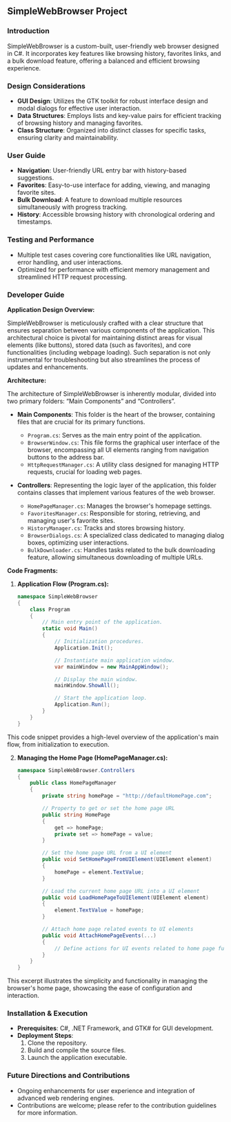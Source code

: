 ## SimpleWebBrowser Project

### Introduction
SimpleWebBrowser is a custom-built, user-friendly web browser designed in C#. It incorporates key features like browsing history, favorites links, and a bulk download feature, offering a balanced and efficient browsing experience.

### Design Considerations
- **GUI Design**: Utilizes the GTK toolkit for robust interface design and modal dialogs for effective user interaction.
- **Data Structures**: Employs lists and key-value pairs for efficient tracking of browsing history and managing favorites.
- **Class Structure**: Organized into distinct classes for specific tasks, ensuring clarity and maintainability.

### User Guide
- **Navigation**: User-friendly URL entry bar with history-based suggestions.
- **Favorites**: Easy-to-use interface for adding, viewing, and managing favorite sites.
- **Bulk Download**: A feature to download multiple resources simultaneously with progress tracking.
- **History**: Accessible browsing history with chronological ordering and timestamps.

### Testing and Performance
- Multiple test cases covering core functionalities like URL navigation, error handling, and user interactions.
- Optimized for performance with efficient memory management and streamlined HTTP request processing.

### Developer Guide
**Application Design Overview:**

SimpleWebBrowser is meticulously crafted with a clear structure that ensures separation between various components of the application. This architectural choice is pivotal for maintaining distinct areas for visual elements (like buttons), stored data (such as favorites), and core functionalities (including webpage loading). Such separation is not only instrumental for troubleshooting but also streamlines the process of updates and enhancements.

**Architecture:**

The architecture of SimpleWebBrowser is inherently modular, divided into two primary folders: “Main Components” and “Controllers”.

- **Main Components**: This folder is the heart of the browser, containing files that are crucial for its primary functions.
  - `Program.cs`: Serves as the main entry point of the application.
  - `BrowserWindow.cs`: This file forms the graphical user interface of the browser, encompassing all UI elements ranging from navigation buttons to the address bar.
  - `HttpRequestManager.cs`: A utility class designed for managing HTTP requests, crucial for loading web pages.

- **Controllers**: Representing the logic layer of the application, this folder contains classes that implement various features of the web browser.
  - `HomePageManager.cs`: Manages the browser's homepage settings.
  - `FavoritesManager.cs`: Responsible for storing, retrieving, and managing user's favorite sites.
  - `HistoryManager.cs`: Tracks and stores browsing history.
  - `BrowserDialogs.cs`: A specialized class dedicated to managing dialog boxes, optimizing user interactions.
  - `BulkDownloader.cs`: Handles tasks related to the bulk downloading feature, allowing simultaneous downloading of multiple URLs.

**Code Fragments:**

1. **Application Flow (Program.cs):**
   ```csharp
   namespace SimpleWebBrowser
   {
       class Program
       {
           // Main entry point of the application.
           static void Main()
           {
               // Initialization procedures.
               Application.Init();

               // Instantiate main application window.
               var mainWindow = new MainAppWindow();

               // Display the main window.
               mainWindow.ShowAll();

               // Start the application loop.
               Application.Run();
           }
       }
   }
   ```
This code snippet provides a high-level overview of the application's main flow, from initialization to execution.

2. **Managing the Home Page (HomePageManager.cs):**
   ```csharp
   namespace SimpleWebBrowser.Controllers
   {
       public class HomePageManager
       {
           private string homePage = "http://defaultHomePage.com";

           // Property to get or set the home page URL
           public string HomePage
           {
               get => homePage;
               private set => homePage = value;
           }

           // Set the home page URL from a UI element
           public void SetHomePageFromUIElement(UIElement element)
           {
               homePage = element.TextValue;
           }

           // Load the current home page URL into a UI element
           public void LoadHomePageToUIElement(UIElement element)
           {
               element.TextValue = homePage;
           }

           // Attach home page related events to UI elements
           public void AttachHomePageEvents(...)
           {
               // Define actions for UI events related to home page functionalities.
           }
       }
   }
   ```
This excerpt illustrates the simplicity and functionality in managing the browser's home page, showcasing the ease of configuration and interaction.
   
### Installation & Execution
- **Prerequisites**: C#, .NET Framework, and GTK# for GUI development.
- **Deployment Steps**:
  1. Clone the repository.
  2. Build and compile the source files.
  3. Launch the application executable.

### Future Directions and Contributions
- Ongoing enhancements for user experience and integration of advanced web rendering engines.
- Contributions are welcome; please refer to the contribution guidelines for more information.
